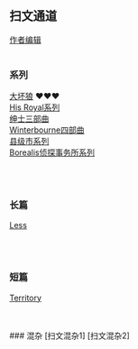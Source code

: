 ## 扫文通道
[作者编辑](https://github.com/Boheme130/Fiction.git.io/edit/gh-pages/index.md)
<br>
<br>

### 系列
[大坏狼](https://boheme130.github.io/BigBadWolf.git.io/) ❤️❤️❤️<br/>
[His Royal系列](https://boheme130.github.io/HisRoyaoSeries.git.io/) <br/>
[绅士三部曲](https://boheme130.github.io/GentlemenSeries.git.io/) <br>
[Winterbourne四部曲](https://boheme130.github.io/WinterbourneSeries.git.io/) <br>
[县级市系列](https://boheme130.github.io/HazardAndSomers.git.io/) <br>
[Borealis侦探事务所系列](https://boheme130.github.io/Borealis.git.io/) <br>



<br/>
<br/>

### 长篇
[Less](https://boheme130.github.io/Less.git.io/)



<br/>
<br/>

### 短篇
[Territory](https://boheme130.github.io/Territory.git.io/)




<br>
<br>
### 混杂
[扫文混杂1]
[扫文混杂2]



